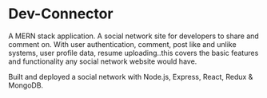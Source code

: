 # Dev-Connector
A MERN stack application. A social network site for developers to share and comment on. With user authentication, comment, post like and unlike systems, user profile data, resume uploading..this covers the basic features and functionality any social network website would have.

Built and deployed a social network with Node.js, Express, React, Redux & MongoDB.
